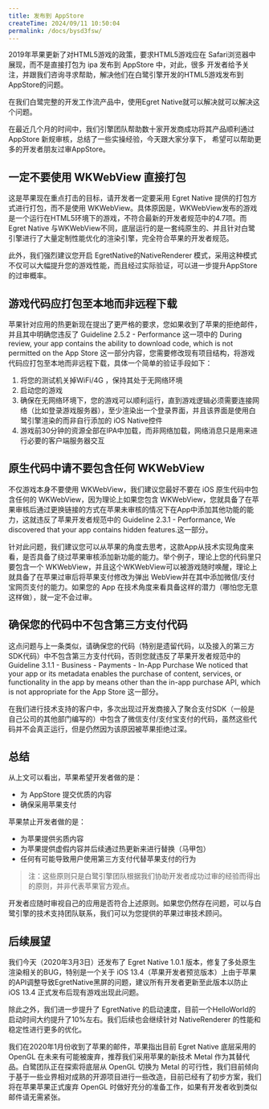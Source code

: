 ```yaml
---
title: 发布到 AppStore
createTime: 2024/09/11 10:50:04
permalink: /docs/bysd3fsw/
---
```


2019年苹果更新了对HTML5游戏的政策，要求HTML5游戏应在 Safari浏览器中展现，而不是直接打包为 ipa 发布到 AppStore 中，对此，很多
开发者给予关注，并跟我们咨询寻求帮助，解决他们在白鹭引擎开发的HTML5游戏发布到AppStore的问题。

在我们白鹭完整的开发工作流产品中，使用Egret Native就可以解决就可以解决这个问题。

在最近几个月的时间中，我们引擎团队帮助数十家开发商成功将其产品顺利通过 AppStore 新规审核，总结了一些实操经验，今天跟大家分享下，
希望可以帮助更多的开发者朋友过审AppStore。

## 一定不要使用 WKWebView 直接打包

这是苹果现在重点打击的目标，请开发者一定要采用 Egret Native 提供的打包方式进行打包，而不是使用 WKWebView。具体原因是，WKWebView发布的游戏是一个运行在HTML5环境下的游戏，不符合最新的开发者规范中的4.7项。而 Egret Native 与WKWebView不同，底层运行的是一套纯原生的、并且针对白鹭引擎进行了大量定制性能优化的渲染引擎，完全符合苹果的开发者规范。

此外，我们强烈建议您开启 EgretNative的NativeRenderer 模式，采用这种模式不仅可以大幅提升您的游戏性能，而且经过实际验证，可以进一步提升AppStore的过审概率。

## 游戏代码应打包至本地而非远程下载

苹果针对应用的热更新现在提出了更严格的要求，您如果收到了苹果的拒绝邮件，并且其中明确您违反了 Guideline 2.5.2 - Performance 这一项中的 During review, your app contains the ability to download code, which is not permitted on the App Store 这一部分内容，您需要修改现有项目结构，将游戏代码应打包至本地而非远程下载，具体一个简单的验证手段如下：

1. 将您的测试机关掉WiFi/4G ，保持其处于无网络环境
2. 启动您的游戏
3. 确保在无网络环境下，您的游戏可以顺利运行，直到游戏逻辑必须需要连接网络（比如登录游戏服务器），至少渲染出一个登录界面，并且该界面是使用白鹭引擎渲染的而非自行添加的 iOS Native控件
4. 游戏前30分钟的资源全部在IPA中加载，而非网络加载，网络消息只是用来进行必要的客户端服务器交互

## 原生代码中请不要包含任何 WKWebView

不仅游戏本身不要使用 WKWebView，我们建议您最好不要在 iOS 原生代码中包含任何的 WKWebView，因为理论上如果您包含 WKWebView，您就具备了在苹果审核后通过更换链接的方式在苹果未审核的情况下在App中添加其他功能的能力，这就违反了苹果开发者规范中的 Guideline 2.3.1 - Performance, We discovered that your app contains hidden features.这一部分。

针对此问题，我们建议您可以从苹果的角度去思考，这款App从技术实现角度来看，是否具备了绕过苹果审核添加新功能的能力。举个例子，理论上您的代码里只要包含一个 WKWebView，并且这个WKWebView可以被游戏随时唤醒，理论上就具备了在苹果过审后将苹果支付修改为弹出 WebView并在其中添加微信/支付宝网页支付的能力。如果您的 App 在技术角度来看具备这样的潜力（哪怕您无意这样做），就一定不会过审。

## 确保您的代码中不包含第三方支付代码

这点问题与上一条类似，请确保您的代码（特别是遗留代码，以及接入的第三方SDK代码）中不包含第三方支付代码，否则您就违反了苹果开发者规范中的 Guideline 3.1.1 - Business - Payments - In-App Purchase  We noticed that your app or its metadata enables the purchase of content, services, or functionality in the app by means other than the in-app purchase API, which is not appropriate for the App Store 这一部分。

在我们进行技术支持的客户中，多次出现过开发商接入了聚合支付SDK（一般是自己公司的其他部门编写的）中包含了微信支付/支付宝支付的代码，虽然这些代码并不会真正运行，但是仍然因为该原因被苹果拒绝过深。

## 总结

从上文可以看出，苹果希望开发者做的是：

* 为 AppStore 提交优质的内容
* 确保采用苹果支付

苹果禁止开发者做的是：

* 为苹果提供劣质内容
* 为苹果提供虚假内容并后续通过热更新来进行替换（马甲包）
* 任何有可能导致用户使用第三方支付代替苹果支付的行为

> 注：这些原则只是白鹭引擎团队根据我们协助开发者成功过审的经验而得出的原则，并非代表苹果官方观点。

开发者应随时审视自己的应用是否符合上述原则。如果您仍然存在问题，可以与白鹭引擎的技术支持团队联系，我们可以为您提供的苹果过审技术顾问。

## 后续展望

我们今天（2020年3月3日）还发布了 Egret Native 1.0.1 版本，修复了多处原生渲染相关的BUG，特别是一个关于 iOS 13.4（苹果开发者预览版本）上由于苹果的API调整导致EgretNative黑屏的问题，建议所有开发者更新至此版本以防止 iOS 13.4 正式发布后现有游戏出现此问题。

除此之外，我们进一步提升了 EgretNative 的启动速度，目前一个HelloWorld的启动时间大约提升了10%左右。我们后续也会继续针对 NativeRenderer 的性能和稳定性进行更多的优化。

我们在2020年1月份收到了苹果的邮件，苹果指出目前 Egret Native 底层采用的 OpenGL 在未来有可能被废弃，推荐我们采用苹果的新技术 Metal 作为其替代品。白鹭团队正在探索将底层从 OpenGL 切换为 Metal 的可行性，我们目前倾向于基于一些业界相对成熟的开源项目进行一些改造，目前已经有了初步方案，我们将在苹果苹果正式废弃 OpenGL 时做好充分的准备工作，如果有开发者收到类似邮件请无需紧张。
